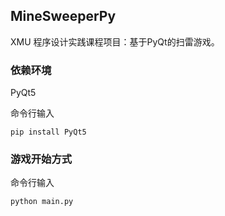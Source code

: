 ## MineSweeperPy

XMU 程序设计实践课程项目：基于PyQt的扫雷游戏。

### 依赖环境
PyQt5

命令行输入

```
pip install PyQt5 
```

### 游戏开始方式

命令行输入

```
python main.py
```